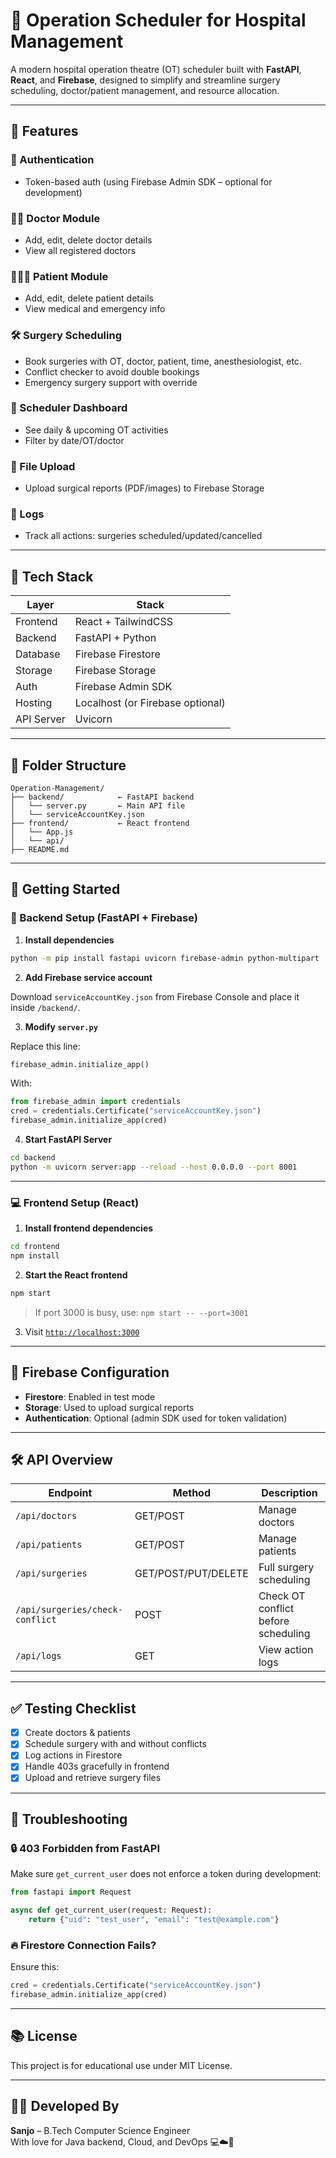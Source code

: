 # 🏥 Operation Scheduler for Hospital Management

A modern hospital operation theatre (OT) scheduler built with **FastAPI**, **React**, and **Firebase**, designed to simplify and streamline surgery scheduling, doctor/patient management, and resource allocation.

---

## 📌 Features

### 🔐 Authentication
- Token-based auth (using Firebase Admin SDK – optional for development)

### 🧑‍⚕️ Doctor Module
- Add, edit, delete doctor details
- View all registered doctors

### 🧑‍🤝‍🧑 Patient Module
- Add, edit, delete patient details
- View medical and emergency info

### 🛠️ Surgery Scheduling
- Book surgeries with OT, doctor, patient, time, anesthesiologist, etc.
- Conflict checker to avoid double bookings
- Emergency surgery support with override

### 📅 Scheduler Dashboard
- See daily & upcoming OT activities
- Filter by date/OT/doctor

### 📁 File Upload
- Upload surgical reports (PDF/images) to Firebase Storage

### 📝 Logs
- Track all actions: surgeries scheduled/updated/cancelled

---

## 🧪 Tech Stack

| Layer      | Stack                           |
|------------|---------------------------------|
| Frontend   | React + TailwindCSS             |
| Backend    | FastAPI + Python                |
| Database   | Firebase Firestore              |
| Storage    | Firebase Storage                |
| Auth       | Firebase Admin SDK              |
| Hosting    | Localhost (or Firebase optional)|
| API Server | Uvicorn                         |

---

## 📁 Folder Structure

```
Operation-Management/
├── backend/            ← FastAPI backend
│   └── server.py       ← Main API file
│   └── serviceAccountKey.json
├── frontend/           ← React frontend
│   └── App.js
│   └── api/
├── README.md
```

---

## 🚀 Getting Started

### 🔧 Backend Setup (FastAPI + Firebase)

1. **Install dependencies**

```bash
python -m pip install fastapi uvicorn firebase-admin python-multipart
```

2. **Add Firebase service account**

Download `serviceAccountKey.json` from Firebase Console and place it inside `/backend/`.

3. **Modify `server.py`**

Replace this line:

```python
firebase_admin.initialize_app()
```

With:

```python
from firebase_admin import credentials
cred = credentials.Certificate("serviceAccountKey.json")
firebase_admin.initialize_app(cred)
```

4. **Start FastAPI Server**

```bash
cd backend
python -m uvicorn server:app --reload --host 0.0.0.0 --port 8001
```

---

### 💻 Frontend Setup (React)

1. **Install frontend dependencies**

```bash
cd frontend
npm install
```

2. **Start the React frontend**

```bash
npm start
```

> If port 3000 is busy, use: `npm start -- --port=3001`

3. Visit [`http://localhost:3000`](http://localhost:3000)

---

## 🔐 Firebase Configuration

- **Firestore**: Enabled in test mode
- **Storage**: Used to upload surgical reports
- **Authentication**: Optional (admin SDK used for token validation)

---

## 🛠️ API Overview

| Endpoint                         | Method | Description                          |
|----------------------------------|--------|--------------------------------------|
| `/api/doctors`                  | GET/POST | Manage doctors                    |
| `/api/patients`                 | GET/POST | Manage patients                   |
| `/api/surgeries`                | GET/POST/PUT/DELETE | Full surgery scheduling  |
| `/api/surgeries/check-conflict` | POST    | Check OT conflict before scheduling |
| `/api/logs`                     | GET     | View action logs                    |

---

## ✅ Testing Checklist

- [x] Create doctors & patients
- [x] Schedule surgery with and without conflicts
- [x] Log actions in Firestore
- [x] Handle 403s gracefully in frontend
- [x] Upload and retrieve surgery files

---

## 🧠 Troubleshooting

### 🔒 403 Forbidden from FastAPI
Make sure `get_current_user` does not enforce a token during development:

```python
from fastapi import Request

async def get_current_user(request: Request):
    return {"uid": "test_user", "email": "test@example.com"}
```

### 🔥 Firestore Connection Fails?
Ensure this:
```python
cred = credentials.Certificate("serviceAccountKey.json")
firebase_admin.initialize_app(cred)
```

---


## 📚 License

This project is for educational use under MIT License.

---

## 👨‍💻 Developed By

**Sanjo** – B.Tech Computer Science Engineer  
With love for Java backend, Cloud, and DevOps 💻☁️🚀
